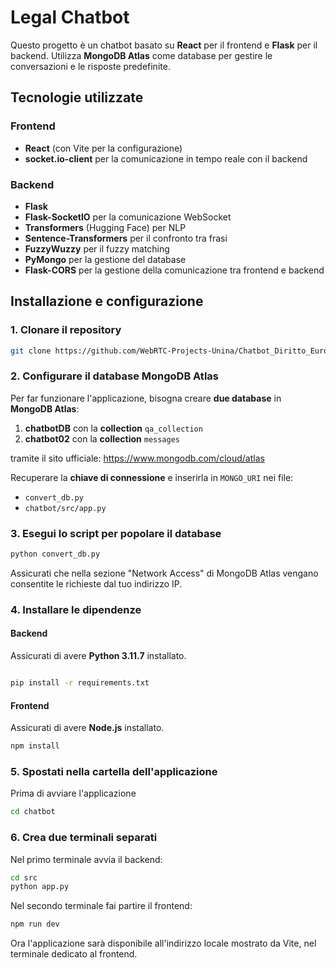 # Legal Chatbot

Questo progetto è un chatbot basato su **React** per il frontend e **Flask** per il backend. Utilizza **MongoDB Atlas** come database per gestire le conversazioni e le risposte predefinite.

## Tecnologie utilizzate

### Frontend

- **React** (con Vite per la configurazione)
- **socket.io-client** per la comunicazione in tempo reale con il backend

### Backend

- **Flask**
- **Flask-SocketIO** per la comunicazione WebSocket
- **Transformers** (Hugging Face) per NLP
- **Sentence-Transformers** per il confronto tra frasi
- **FuzzyWuzzy** per il fuzzy matching
- **PyMongo** per la gestione del database
- **Flask-CORS** per la gestione della comunicazione tra frontend e backend

## Installazione e configurazione

### 1. Clonare il repository

```bash
git clone https://github.com/WebRTC-Projects-Unina/Chatbot_Diritto_Europeo.git

```

### 2. Configurare il database MongoDB Atlas

Per far funzionare l'applicazione, bisogna creare **due database** in **MongoDB Atlas**:

1. **chatbotDB** con la **collection** `qa_collection`
2. **chatbot02** con la **collection** `messages`

tramite il sito ufficiale:  https://www.mongodb.com/cloud/atlas

Recuperare la **chiave di connessione** e inserirla in `MONGO_URI` nei file:

- `convert_db.py`
- `chatbot/src/app.py`


### 3. Esegui lo script per popolare il database

```bash
python convert_db.py

```

Assicurati che nella sezione "Network Access" di MongoDB Atlas vengano consentite le richieste dal tuo indirizzo IP.

### 4. Installare le dipendenze

#### Backend

Assicurati di avere **Python 3.11.7** installato.

```bash

pip install -r requirements.txt

```

#### Frontend

Assicurati di avere **Node.js** installato.

```bash
npm install
```

### 5. Spostati nella cartella dell'applicazione

Prima di avviare l'applicazione

```bash
cd chatbot
```

### 6. Crea due terminali separati 

Nel primo terminale avvia il backend:

```bash
cd src
python app.py
```
Nel secondo terminale fai partire il frontend: 

```bash
npm run dev
```

Ora l'applicazione sarà disponibile all'indirizzo locale mostrato da Vite, nel terminale dedicato al frontend.



